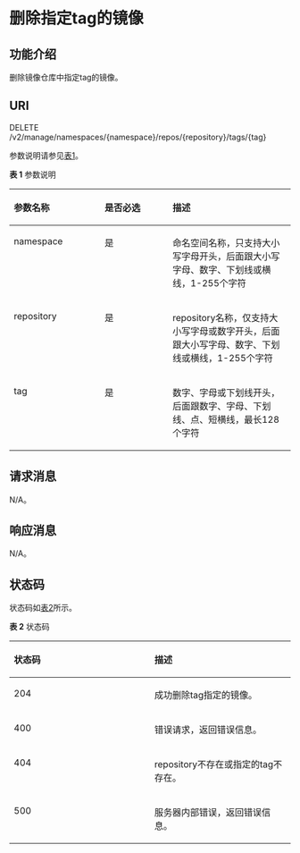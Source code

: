 # 删除指定tag的镜像<a name="swr_02_0036"></a>

## 功能介绍<a name="section14905762191056"></a>

删除镜像仓库中指定tag的镜像。

## URI<a name="section10482810165331"></a>

DELETE /v2/manage/namespaces/\{namespace\}/repos/\{repository\}/tags/\{tag\}

参数说明请参见[表1](#table05962819187)。

**表 1**  参数说明

<a name="table05962819187"></a>
<table><thead align="left"><tr id="row18599289181"><th class="cellrowborder" valign="top" width="32.29%" id="mcps1.2.4.1.1"><p id="p145942820183"><a name="p145942820183"></a><a name="p145942820183"></a>参数名称</p>
</th>
<th class="cellrowborder" valign="top" width="24.14%" id="mcps1.2.4.1.2"><p id="p2412385190"><a name="p2412385190"></a><a name="p2412385190"></a>是否必选</p>
</th>
<th class="cellrowborder" valign="top" width="43.57%" id="mcps1.2.4.1.3"><p id="p205910283185"><a name="p205910283185"></a><a name="p205910283185"></a>描述</p>
</th>
</tr>
</thead>
<tbody><tr id="row146018284188"><td class="cellrowborder" valign="top" width="32.29%" headers="mcps1.2.4.1.1 "><p id="p0601928131816"><a name="p0601928131816"></a><a name="p0601928131816"></a>namespace</p>
</td>
<td class="cellrowborder" valign="top" width="24.14%" headers="mcps1.2.4.1.2 "><p id="p1541218191918"><a name="p1541218191918"></a><a name="p1541218191918"></a>是</p>
</td>
<td class="cellrowborder" valign="top" width="43.57%" headers="mcps1.2.4.1.3 "><p id="p1960112891813"><a name="p1960112891813"></a><a name="p1960112891813"></a>命名空间名称，只支持大小写字母开头，后面跟大小写字母、数字、下划线或横线，1-255个字符</p>
</td>
</tr>
<tr id="row1160152816186"><td class="cellrowborder" valign="top" width="32.29%" headers="mcps1.2.4.1.1 "><p id="p206018288188"><a name="p206018288188"></a><a name="p206018288188"></a>repository</p>
</td>
<td class="cellrowborder" valign="top" width="24.14%" headers="mcps1.2.4.1.2 "><p id="p5412986190"><a name="p5412986190"></a><a name="p5412986190"></a>是</p>
</td>
<td class="cellrowborder" valign="top" width="43.57%" headers="mcps1.2.4.1.3 "><p id="p11611528111811"><a name="p11611528111811"></a><a name="p11611528111811"></a>repository名称，仅支持大小写字母或数字开头，后面跟大小写字母、数字、下划线或横线，1-255个字符</p>
</td>
</tr>
<tr id="row7611288187"><td class="cellrowborder" valign="top" width="32.29%" headers="mcps1.2.4.1.1 "><p id="p761728131819"><a name="p761728131819"></a><a name="p761728131819"></a>tag</p>
</td>
<td class="cellrowborder" valign="top" width="24.14%" headers="mcps1.2.4.1.2 "><p id="p441212891913"><a name="p441212891913"></a><a name="p441212891913"></a>是</p>
</td>
<td class="cellrowborder" valign="top" width="43.57%" headers="mcps1.2.4.1.3 "><p id="p261202814184"><a name="p261202814184"></a><a name="p261202814184"></a>数字、字母或下划线开头，后面跟数字、字母、下划线、点、短横线，最长128个字符</p>
</td>
</tr>
</tbody>
</table>

## 请求消息<a name="section3270966102931"></a>

N/A。

## 响应消息<a name="section46271297104114"></a>

N/A。

## 状态码<a name="section5365169104253"></a>

状态码如[表2](#table334923162011)所示。

**表 2**  状态码

<a name="table334923162011"></a>
<table><thead align="left"><tr id="row834914392012"><th class="cellrowborder" valign="top" width="50%" id="mcps1.2.3.1.1"><p id="p1434911342014"><a name="p1434911342014"></a><a name="p1434911342014"></a>状态码</p>
</th>
<th class="cellrowborder" valign="top" width="50%" id="mcps1.2.3.1.2"><p id="p4349430208"><a name="p4349430208"></a><a name="p4349430208"></a>描述</p>
</th>
</tr>
</thead>
<tbody><tr id="row5349837207"><td class="cellrowborder" valign="top" width="50%" headers="mcps1.2.3.1.1 "><p id="p834920312011"><a name="p834920312011"></a><a name="p834920312011"></a>204</p>
</td>
<td class="cellrowborder" valign="top" width="50%" headers="mcps1.2.3.1.2 "><p id="p4349113182014"><a name="p4349113182014"></a><a name="p4349113182014"></a>成功删除tag指定的镜像。</p>
</td>
</tr>
<tr id="row53501322011"><td class="cellrowborder" valign="top" width="50%" headers="mcps1.2.3.1.1 "><p id="p23509352013"><a name="p23509352013"></a><a name="p23509352013"></a>400</p>
</td>
<td class="cellrowborder" valign="top" width="50%" headers="mcps1.2.3.1.2 "><p id="p83505352020"><a name="p83505352020"></a><a name="p83505352020"></a>错误请求，返回错误信息。</p>
</td>
</tr>
<tr id="row187384312201"><td class="cellrowborder" valign="top" width="50%" headers="mcps1.2.3.1.1 "><p id="p11739731182020"><a name="p11739731182020"></a><a name="p11739731182020"></a>404</p>
</td>
<td class="cellrowborder" valign="top" width="50%" headers="mcps1.2.3.1.2 "><p id="p137391931122010"><a name="p137391931122010"></a><a name="p137391931122010"></a>repository不存在或指定的tag不存在。</p>
</td>
</tr>
<tr id="row0350123192020"><td class="cellrowborder" valign="top" width="50%" headers="mcps1.2.3.1.1 "><p id="p335019311201"><a name="p335019311201"></a><a name="p335019311201"></a>500</p>
</td>
<td class="cellrowborder" valign="top" width="50%" headers="mcps1.2.3.1.2 "><p id="p43509342017"><a name="p43509342017"></a><a name="p43509342017"></a>服务器内部错误，返回错误信息。</p>
</td>
</tr>
</tbody>
</table>


